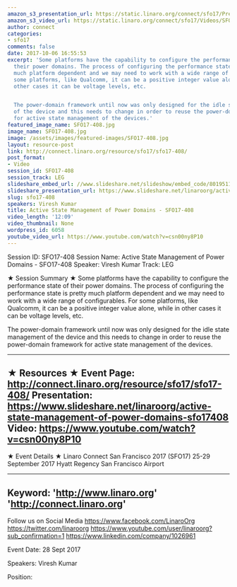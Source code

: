 ```yaml
---
amazon_s3_presentation_url: https://static.linaro.org/connect/sfo17/Presentations/SFO17-408%20%20Active%20state%20management%20of%20power%20domains.pdf
amazon_s3_video_url: https://static.linaro.org/connect/sfo17/Videos/SFO17-408%20-%20Active%20State%20Management%20of%20Power%20Domains.mp4
author: connect
categories:
- sfo17
comments: false
date: 2017-10-06 16:55:53
excerpt: 'Some platforms have the capability to configure the performance state of
  their power domains. The process of configuring the performance state is pretty
  much platform dependent and we may need to work with a wide range of configurables.  For
  some platforms, like Qualcomm, it can be a positive integer value alone, while in
  other cases it can be voltage levels, etc.


  The power-domain framework until now was only designed for the idle state management
  of the device and this needs to change in order to reuse the power-domain framework
  for active state management of the devices.'
featured_image_name: SFO17-408.jpg
image_name: SFO17-408.jpg
image: /assets/images/featured-images/SFO17-408.jpg
layout: resource-post
link: http://connect.linaro.org/resource/sfo17/sfo17-408/
post_format:
- Video
session_id: SFO17-408
session_track: LEG
slideshare_embed_url: //www.slideshare.net/slideshow/embed_code/80195119
slideshare_presentation_url: https://www.slideshare.net/linaroorg/active-state-management-of-power-domains-sfo17408
slug: sfo17-408
speakers: Viresh Kumar
title: Active State Management of Power Domains - SFO17-408
video_length: '12:09'
video_thumbnail: None
wordpress_id: 6058
youtube_video_url: https://www.youtube.com/watch?v=csn00ny8P10
---
```


Session ID: SFO17-408
Session Name: Active State Management of Power Domains - SFO17-408
Speaker: Viresh Kumar
Track: LEG


★ Session Summary ★
Some platforms have the capability to configure the performance state of their power domains. The process of configuring the performance state is pretty much platform dependent and we may need to work with a wide range of configurables.  For some platforms, like Qualcomm, it can be a positive integer value alone, while in other cases it can be voltage levels, etc.

The power-domain framework until now was only designed for the idle state management of the device and this needs to change in order to reuse the power-domain framework for active state management of the devices.

---------------------------------------------------
★ Resources ★
Event Page: http://connect.linaro.org/resource/sfo17/sfo17-408/
Presentation: https://www.slideshare.net/linaroorg/active-state-management-of-power-domains-sfo17408
Video: https://www.youtube.com/watch?v=csn00ny8P10
 ---------------------------------------------------

★ Event Details ★
Linaro Connect San Francisco 2017 (SFO17)
25-29 September 2017
Hyatt Regency San Francisco Airport

---------------------------------------------------
Keyword:
'http://www.linaro.org'
'http://connect.linaro.org'
---------------------------------------------------
Follow us on Social Media
https://www.facebook.com/LinaroOrg
https://twitter.com/linaroorg
https://www.youtube.com/user/linaroorg?sub_confirmation=1
https://www.linkedin.com/company/1026961

Event Date: 28 Sept 2017

Speakers: Viresh Kumar

Position:
